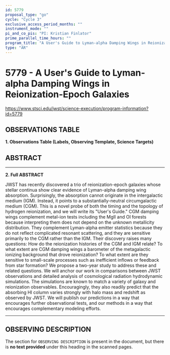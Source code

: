 ```yaml
---
id: 5779
proposal_type: "go"
cycle: "Cycle 3"
exclusive_access_period_months: ""
instrument_mode: ""
pi_and_co_pis: "PI: Kristian Finlator"
prime_parallel_time_hours: ""
program_title: "A User's Guide to Lyman-alpha Damping Wings in Reionization-Epoch Galaxies"
type: "AR"
---
```

# 5779 - A User's Guide to Lyman-alpha Damping Wings in Reionization-Epoch Galaxies
https://www.stsci.edu/jwst/science-execution/program-information?id=5779
## OBSERVATIONS TABLE
**1. Observations Table (Labels, Observing Template, Science Targets)**

## ABSTRACT

---

**2. Full ABSTRACT**

JWST has recently discovered a trio of reionization-epoch galaxies whose stellar continua show clear evidence of Lyman-alpha damping wing absorption. Surprisingly, the absorption cannot originate in the intergalactic medium (IGM). Instead, it points to a substantially-neutral circumgalactic medium (CGM). This is a novel probe of both the timing and the topology of hydrogen reionization, and we will write its "User's Guide." CGM damping wings complement metal-ion tests including the MgII and OI forests because interpreting them does not depend on the unknown metallicity distribution. They complement Lyman-alpha emitter statistics because they do not reflect complicated resonant scattering, and they are sensitive primarily to the CGM rather than the IGM. Their discovery raises many questions: How do the reionization histories of the CGM and IGM relate? To what extent are CGM damping wings a barometer of the metagalactic ionizing background that drove reionization? To what extent are they sensitive to small-scale processes such as inefficient inflows or feedback from star formation? We propose a two-year study to address these and related questions. We will anchor our work in comparisons between JWST observations and detailed analysis of cosmological radiation hydrodynamic simulations. The simulations are known to match a variety of galaxy and reionization observables. Encouragingly, they also readily predict that the absorbing HI column varies strongly with halo mass and redshift as observed by JWST. We will publish our predictions in a way that encourages further observational tests, and our methods in a way that encourages complementary modeling efforts.

---

## OBSERVING DESCRIPTION

The section for `OBSERVING DESCRIPTION` is present in the document, but there is **no text provided** under this heading in the scanned pages.